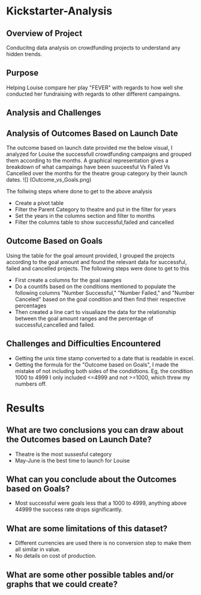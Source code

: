 # Kickstarter-Analysis
## Overview of Project
Conducitng data analysis on crowdfunding projects to understand any hidden trends.
## Purpose
Helping Louise compare her play "FEVER" with regards to how well she conducted her fundraising with regards to other different campaingns.
## Analysis and Challenges
## Analysis of Outcomes Based on Launch Date
The outcome based on launch date provided me the below visual, I analyzed for Louise the successfull crowdfunding campaigns and grouped them according to the months.
A graphical representation gives a breakdown of what campaings have been suuceesful Vs Failed Vs Cancelled over the months  for the theatre group category by their launch dates. 
![] (Outcome_vs_Goals.png)

The follwing steps where done to get to the above analysis
* Create a pivot table 
* Filter the Parent Category to theatre and put in the filter for years
*  Set the years in the columns section and filter to months 
*  Filter the columns table to show successful,failed and cancelled
##  Outcome Based on Goals
 Using the table for the goal amount provided, I grouped the projects according to the goal amount and found the relevant data for successful, failed and cancelled projects. The following steps were done to get to this
 *  First create a columns for the goal raanges
 *  Do a countifs based on the conditions mentioned to populate the following columns "Number Successful," "Number Failed," and "Number Canceled" based on the goal condition and then find their respective percentages
 *  Then created a line cart to visualiaze the data for the relationship between the goal amount ranges and the percentage of successful,cancelled and failed.
## Challenges and Difficulties Encountered 
* Getting the unix time stamp converted to a date that is readable in excel.
* Getting the formula for the "Outcome based on Goals", I made the mistake of not including both sides of the condidtions. Eg, the condition 1000 to 4999 I only included    <=4999 and not >=1000, which threw my numbers off. 
# Results
## What are two conclusions you can draw about the Outcomes based on Launch Date?
* Theatre is the most sussesful category
* May-June is the best time to launch for Louise
## What can you conclude about the Outcomes based on Goals?
* Most successful were goals less that a 1000 to 4999, anything above 44999 the success rate drops significantly.
## What are some limitations of this dataset?
*  Different currencies are used there is no conversion step to make them all similar in value.
*  No details on cost of production.
##  What are some other possible tables and/or graphs that we could create?
